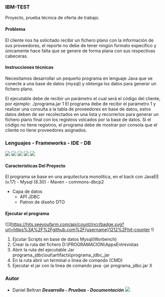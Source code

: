 ### IBM-TEST

Proyecto, prueba técnica de oferta de trabajo.

#### Problema

El cliente nos ha solicitado recibir un fichero plano con la información de sus proveedores, el reporte no debe de tener ningún formato especifico y únicamente hace falta que se genere de forma plana con sus respectivas cabeceras.

#### Instrucciones técnicas

Necesitamos desarrollar un pequeño programa en lenguaje Java que se conecte a una base de datos (mysql) y obtenga los datos para generar un fichero plano. 
 
El ejecutable debe de recibir un parámetro el cual será el código del cliente, por ejemplo: ./programa.jar 1
El programa debe de recibir el parámetro 1 y realizar una consulta a la tabla de proveedores en base de datos, estos datos deben de ser recolectados en una lista y recorrerlos para generar un fichero plano final con los registros volcados por la base de datos.
Si el código no tiene registros, el programa debe de mostrar por consola que el cliente no tiene proveedores asignados.

### Lenguajes - Frameworks - IDE - DB
![](https://img.shields.io/badge/IntelliJ_IDEA-000000.svg?style=for-the-badge&logo=intellij-idea&logoColor=white) ![](https://img.shields.io/badge/MySQL-005C84?style=for-the-badge&logo=mysql&logoColor=white) ![](https://img.shields.io/badge/Java-ED8B00?style=for-the-badge&logo=java&logoColor=white) ![](https://img.shields.io/badge/Visual_Studio_Code-0078D4?style=for-the-badge&logo=visual%20studio%20code&logoColor=white) ![](https://img.shields.io/badge/GitHub-100000?style=for-the-badge&logo=github&logoColor=white)

#### Caracteristicas Del Proyecto
El programa se base en una arquitectura monolítica, en el back con JavaEE (v.17) - Mysql (8.30) - Maven - commons-dbcp2

+ Capa de datos
    + APÍ JDBC
	+ Patron de diseño DTO

#### Ejecutar el programa    
![](https://hits.seeyoufarm.com/api/count/incr/badge.svg?url=https%3A%2F%2Fgithub.com%2F{username}1212%2Fhit-counter !)

1. Ejcutar Scripts en base de datos Mysql(Worbench)
2. Crear la ruta del fichero D:\PROGRAMACION\AppsEntrevistas
3. Abrir la ruta del ejecutable Jar programa_jdbc\out\artifacts\programa_jdbc_jar
4. En la ruta abrir un terminal o linea de comando (CMD)
5. Ejecutar el jar con la linea de comando java -jar programa_jdbc.jar X

### Autor

* Daniel Beltran  ***Desarrollo - Pruebas - Documentación***
![](https://img.shields.io/github/stars/GenserBeltran?style=social)
